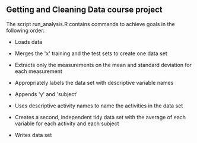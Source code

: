 ## Getting and Cleaning Data course project
The script run_analysis.R contains commands to achieve goals
in the following order:

* Loads data

* Merges the 'x' training and the test sets to create one data set

* Extracts only the measurements on the mean and standard deviation
  for each measurement
  
* Appropriately labels the data set with descriptive variable names

* Appends 'y' and 'subject'

* Uses descriptive activity names to name the activities
  in the data set
  
* Creates a second, independent tidy data set with the average
  of each variable for each activity and each subject
  
* Writes data set